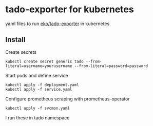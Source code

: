 # tado-exporter for kubernetes

yaml files to run [eko/tado-exporter](https://github.com/eko/tado-exporter) in kubernetes

## Install

Create secrets

    kubectl create secret generic tado --from-literal=username=yourusername --from-literal=password=password


Start pods and define service

    kubectl apply -f deployment.yaml
    kubectl apply -f service.yaml

Configure prometheus scraping with prometheus-operator

    kubectl apply -f svcmon.yaml

I run these in tado namespace

